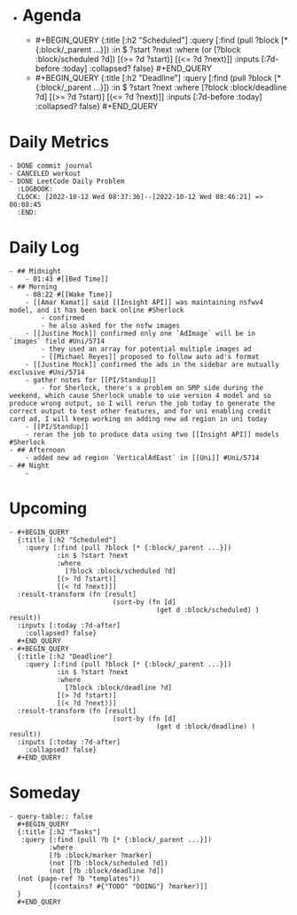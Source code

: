 - # Agenda
	- #+BEGIN_QUERY
	  {:title [:h2 "Scheduled"]
	    :query [:find (pull ?block [* {:block/_parent ...}])
	            :in $ ?start ?next
	            :where
	            (or
	              [?block :block/scheduled ?d])
	            [(>= ?d ?start)]
	            [(<= ?d ?next)]]
	  :inputs [:7d-before :today]
	    :collapsed? false}
	  #+END_QUERY
	- #+BEGIN_QUERY
	  {:title [:h2 "Deadline"]
	    :query [:find (pull ?block [* {:block/_parent ...}])
	            :in $ ?start ?next
	            :where
	              [?block :block/deadline ?d]
	            [(>= ?d ?start)]
	            [(<= ?d ?next)]]
	    :inputs [:7d-before :today]
	    :collapsed? false}
	  #+END_QUERY
# Daily Metrics
	- DONE commit journal
	- CANCELED workout
	- DONE LeetCode Daily Problem
	  :LOGBOOK:
	  CLOCK: [2022-10-12 Wed 08:37:36]--[2022-10-12 Wed 08:46:21] =>  00:08:45
	  :END:
# Daily Log
	- ## Midnight
		- 01:43 #[[Bed Time]]
	- ## Morning
		- 08:22 #[[Wake Time]]
		- [[Amar Kamat]] said [[Insight API]] was maintaining nsfwv4 model, and it has been back online #Sherlock
			- confirmed
			- he also asked for the nsfw images
		- [[Justine Mock]] confirmed only one `AdImage` will be in `images` field #Uni/5714
			- they used an array for potential multiple images ad
			- [[Michael Reyes]] proposed to follow auto ad's format
		- [[Justine Mock]] confirmed the ads in the sidebar are mutually exclusive #Uni/5714
		- gather notes for [[PI/Standup]]
			- for Sherlock, there's a problem on SMP side during the weekend, which cause Sherlock unable to use version 4 model and so produce wrong output, so I will rerun the job today to generate the correct output to test other features, and for uni enabling credit card ad, I will keep working on adding new ad region in uni today
		- [[PI/Standup]]
		- reran the job to produce data using two [[Insight API]] models #Sherlock
	- ## Afternoon
		- added new ad region `VerticalAdEast` in [[Uni]] #Uni/5714
	- ## Night
		-
# Upcoming
	- #+BEGIN_QUERY
	  {:title [:h2 "Scheduled"]
	    :query [:find (pull ?block [* {:block/_parent ...}])
	            :in $ ?start ?next
	            :where
	              [?block :block/scheduled ?d]
	            [(> ?d ?start)]
	            [(< ?d ?next)]]
	  :result-transform (fn [result]
	                          (sort-by (fn [d]
	                                     (get d :block/scheduled) ) result))    
	  :inputs [:today :7d-after]
	    :collapsed? false}
	  #+END_QUERY
	- #+BEGIN_QUERY
	  {:title [:h2 "Deadline"]
	    :query [:find (pull ?block [* {:block/_parent ...}])
	            :in $ ?start ?next
	            :where
	              [?block :block/deadline ?d]
	            [(> ?d ?start)]
	            [(< ?d ?next)]]
	  :result-transform (fn [result]
	                          (sort-by (fn [d]
	                                     (get d :block/deadline) ) result))    
	  :inputs [:today :7d-after]
	    :collapsed? false}
	  #+END_QUERY
# Someday
	- query-table:: false
	  #+BEGIN_QUERY
	  {:title [:h2 "Tasks"]
	   :query [:find (pull ?b [* {:block/_parent ...}])
	          :where
	          [?b :block/marker ?marker]
	          (not [?b :block/scheduled ?d])
	          (not [?b :block/deadline ?d])
	  (not (page-ref ?b "templates"))
	          [(contains? #{"TODO" "DOING"} ?marker)]]
	  }
	  #+END_QUERY